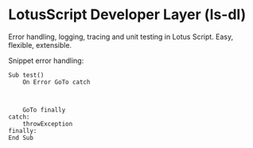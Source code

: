# LotusScript Developer Layer (ls-dl)

Error handling, logging, tracing and unit testing in Lotus Script.
Easy, flexible, extensible.

Snippet error handling:
```vbscript
Sub test()
	On Error GoTo catch
	
	
	
	GoTo finally
catch:
	throwException
finally:
End Sub
```
